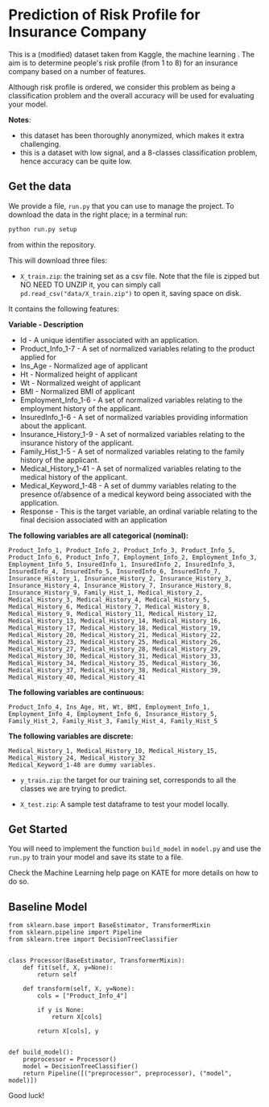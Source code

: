 # Prediction of Risk Profile for Insurance Company

This is a (modified) dataset taken from Kaggle, the machine learning . The aim is to determine people's risk profile (from 1 to 8) for an insurance company based on a number of features.

Although risk profile is ordered, we consider this problem as being a classification problem and the overall accuracy will be used for evaluating your model.

**Notes**:

- this dataset has been thoroughly anonymized, which makes it extra challenging.
- this is a dataset with low signal, and a 8-classes classification problem,  hence accuracy can be quite low.

## Get the data

We provide a file, `run.py` that you can use to manage the project. To download the data in the right place; in a terminal run:

```python
python run.py setup
```
from within the repository.

This will download three files:
* `X_train.zip`: the training set as a csv file. Note that the file is zipped but NO NEED TO UNZIP it, you can simply call `pd.read_csv("data/X_train.zip")` to open it, saving space on disk. 

It contains the following features:

**Variable - Description**
- Id - A unique identifier associated with an application.
- Product_Info_1-7 - A set of normalized variables relating to the product applied for
- Ins_Age - Normalized age of applicant
- Ht - Normalized height of applicant
- Wt - Normalized weight of applicant
- BMI - Normalized BMI of applicant
- Employment_Info_1-6 - A set of normalized variables relating to the employment history of the applicant.
- InsuredInfo_1-6 - A set of normalized variables providing information about the applicant.
- Insurance_History_1-9 - A set of normalized variables relating to the insurance history of the applicant.
- Family_Hist_1-5 - A set of normalized variables relating to the family history of the applicant.
- Medical_History_1-41 - A set of normalized variables relating to the medical history of the applicant.
- Medical_Keyword_1-48 - A set of dummy variables relating to the presence of/absence of a medical keyword being associated with the application.
- Response - This is the target variable, an ordinal variable relating to the final decision associated with an application

**The following variables are all categorical (nominal):**
```
Product_Info_1, Product_Info_2, Product_Info_3, Product_Info_5, Product_Info_6, Product_Info_7, Employment_Info_2, Employment_Info_3, Employment_Info_5, InsuredInfo_1, InsuredInfo_2, InsuredInfo_3, InsuredInfo_4, InsuredInfo_5, InsuredInfo_6, InsuredInfo_7, Insurance_History_1, Insurance_History_2, Insurance_History_3, Insurance_History_4, Insurance_History_7, Insurance_History_8, Insurance_History_9, Family_Hist_1, Medical_History_2, Medical_History_3, Medical_History_4, Medical_History_5, Medical_History_6, Medical_History_7, Medical_History_8, Medical_History_9, Medical_History_11, Medical_History_12, Medical_History_13, Medical_History_14, Medical_History_16, Medical_History_17, Medical_History_18, Medical_History_19, Medical_History_20, Medical_History_21, Medical_History_22, Medical_History_23, Medical_History_25, Medical_History_26, Medical_History_27, Medical_History_28, Medical_History_29, Medical_History_30, Medical_History_31, Medical_History_33, Medical_History_34, Medical_History_35, Medical_History_36, Medical_History_37, Medical_History_38, Medical_History_39, Medical_History_40, Medical_History_41
```

**The following variables are continuous:**
```
Product_Info_4, Ins_Age, Ht, Wt, BMI, Employment_Info_1, Employment_Info_4, Employment_Info_6, Insurance_History_5, Family_Hist_2, Family_Hist_3, Family_Hist_4, Family_Hist_5
```

**The following variables are discrete:**
```
Medical_History_1, Medical_History_10, Medical_History_15, Medical_History_24, Medical_History_32
Medical_Keyword_1-48 are dummy variables.
```

* `y_train.zip`: the target for our training set, corresponds to all the classes we are trying to predict. 

* `X_test.zip`: A sample test dataframe to test your model locally.


## Get Started

You will need to implement the function `build_model` in `model.py` and use the `run.py` to train your model and save its state to a file.

Check the Machine Learning help page on KATE for more details on how to do so.


## Baseline Model

```
from sklearn.base import BaseEstimator, TransformerMixin
from sklearn.pipeline import Pipeline
from sklearn.tree import DecisionTreeClassifier


class Processor(BaseEstimator, TransformerMixin):
    def fit(self, X, y=None):
        return self

    def transform(self, X, y=None):
        cols = ["Product_Info_4"]

        if y is None:
            return X[cols]

        return X[cols], y


def build_model():
    preprocessor = Processor()
    model = DecisionTreeClassifier()
    return Pipeline([("preprocessor", preprocessor), ("model", model)])
```

Good luck!